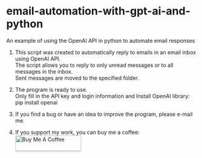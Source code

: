 # email-automation-with-gpt-ai-and-python
An example of using the OpenAI API in python to automate email responses

1. This script was created to automatically reply to emails in an email inbox using OpenAI API. <br />
   The script allows you to reply to only unread messages or to all messages in the inbox. <br />
   Sent messages are moved to the specified folder.

2. The program is ready to use. <br />
   Only fill in the API key and login information and Install OpenAI library: pip install openai

3. If you find a bug or have an idea to improve the program, please e-mail me.

4. If you support my work, you can buy me a coffee: <br />
   <a href="https://www.buymeacoffee.com/kuczera" target="_blank"><img src="https://www.buymeacoffee.com/assets/img/custom_images/orange_img.png" alt="Buy Me A Coffee" style="height: 41px !important;width: 174px !important;box-shadow: 0px 3px 2px 0px rgba(190, 190, 190, 0.5) !important;-webkit-box-shadow: 0px 3px 2px 0px rgba(190, 190, 190, 0.5) !important;" ></a>
  
